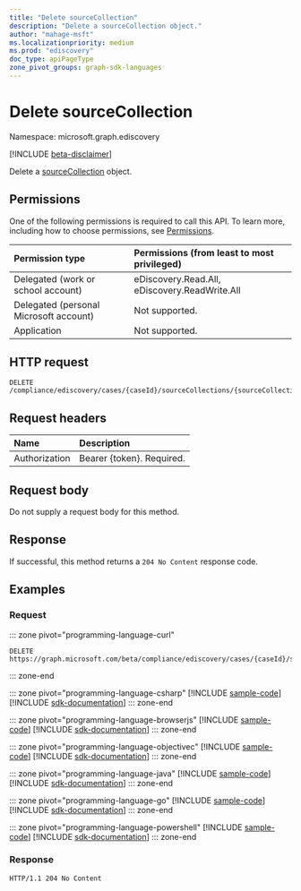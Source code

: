```yaml
---
title: "Delete sourceCollection"
description: "Delete a sourceCollection object."
author: "mahage-msft"
ms.localizationpriority: medium
ms.prod: "ediscovery"
doc_type: apiPageType
zone_pivot_groups: graph-sdk-languages
---
```


# Delete sourceCollection

Namespace: microsoft.graph.ediscovery

[!INCLUDE [beta-disclaimer](../../includes/beta-disclaimer.md)]

Delete a [sourceCollection](../resources/ediscovery-sourcecollection.md) object.

## Permissions

One of the following permissions is required to call this API. To learn more, including how to choose permissions, see [Permissions](/graph/permissions-reference).

|Permission type|Permissions (from least to most privileged)|
|:---|:---|
|Delegated (work or school account)|eDiscovery.Read.All, eDiscovery.ReadWrite.All|
|Delegated (personal Microsoft account)|Not supported.|
|Application|Not supported.|

## HTTP request

<!-- {
  "blockType": "ignored"
}
-->

``` http
DELETE /compliance/ediscovery/cases/{caseId}/sourceCollections/{sourceCollectionId}
```

## Request headers

|Name|Description|
|:---|:---|
|Authorization|Bearer {token}. Required.|

## Request body

Do not supply a request body for this method.

## Response

If successful, this method returns a `204 No Content` response code.

## Examples

### Request

::: zone pivot="programming-language-curl"
<!-- {
  "blockType": "request",
  "name": "delete_sourcecollection"
}
-->

``` http
DELETE https://graph.microsoft.com/beta/compliance/ediscovery/cases/{caseId}/sourceCollections/{sourceCollectionId}
```

::: zone-end

::: zone pivot="programming-language-csharp"
[!INCLUDE [sample-code](../includes/snippets/csharp/delete-sourcecollection-csharp-snippets.md)]
[!INCLUDE [sdk-documentation](../includes/snippets/snippets-sdk-documentation-link.md)]
::: zone-end

::: zone pivot="programming-language-browserjs"
[!INCLUDE [sample-code](../includes/snippets/javascript/delete-sourcecollection-javascript-snippets.md)]
[!INCLUDE [sdk-documentation](../includes/snippets/snippets-sdk-documentation-link.md)]
::: zone-end

::: zone pivot="programming-language-objectivec"
[!INCLUDE [sample-code](../includes/snippets/objc/delete-sourcecollection-objc-snippets.md)]
[!INCLUDE [sdk-documentation](../includes/snippets/snippets-sdk-documentation-link.md)]
::: zone-end

::: zone pivot="programming-language-java"
[!INCLUDE [sample-code](../includes/snippets/java/delete-sourcecollection-java-snippets.md)]
[!INCLUDE [sdk-documentation](../includes/snippets/snippets-sdk-documentation-link.md)]
::: zone-end

::: zone pivot="programming-language-go"
[!INCLUDE [sample-code](../includes/snippets/go/delete-sourcecollection-go-snippets.md)]
[!INCLUDE [sdk-documentation](../includes/snippets/snippets-sdk-documentation-link.md)]
::: zone-end

::: zone pivot="programming-language-powershell"
[!INCLUDE [sample-code](../includes/snippets/powershell/delete-sourcecollection-powershell-snippets.md)]
[!INCLUDE [sdk-documentation](../includes/snippets/snippets-sdk-documentation-link.md)]
::: zone-end

### Response

<!-- {
  "blockType": "response",
  "truncated": true
}
-->

``` http
HTTP/1.1 204 No Content
```

